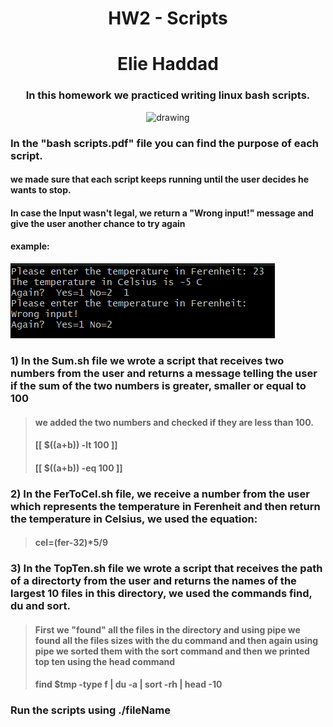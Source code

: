 <h1 align="center">HW2 - Scripts</h1>
<h1 align="center">Elie Haddad</h1>
 <h3 align="center">In this homework we practiced writing linux bash scripts.</h3>
<p align="center" >
  <img src="https://miro.medium.com/max/681/1*3VtnO2AjPYLEackpU79wmw.jpeg" alt="drawing" style="width:200px;"/>
</p>

###  In the "bash scripts.pdf" file you can find the purpose of each script.
#### we made sure that each script  keeps running until the user decides he wants to stop.

#### In case the Input wasn't legal, we return a "Wrong input!" message and give the user another chance to try again
#### example:

![example](/Images/hw2example.png?raw=true "example")

### 1) In the Sum.sh file we wrote a script that receives  two numbers from the user and returns a message telling the user if the sum of the two numbers is greater, smaller or equal to 100

>#### **we added the two numbers and checked if they are less than 100.**
> #### **[[ $((a+b)) -lt 100 ]]**
> #### **[[ $((a+b)) -eq 100 ]]**


### 2) In the FerToCel.sh file, we receive a number from the user which represents the temperature in Ferenheit and then return the temperature in Celsius, we used the equation:
> #### cel=(fer-32)*5/9
### 3) In the TopTen.sh file we wrote a script that receives  the path of a directorty from the user and returns the names of the largest 10 files in this directory, we used the commands find, du and sort.
> #### **First we "found" all the files in the directory and using pipe we found all the files sizes with the du command and then again using pipe we sorted them with the sort command and then we printed top ten using the head command**
> #### **find $tmp -type f | du -a | sort -rh | head -10**

### Run the scripts using ./fileName
